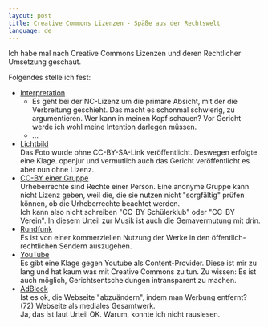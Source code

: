 ```yaml
---
layout: post
title: Creative Commons Lizenzen - Späße aus der Rechtswelt
language: de
---
```


Ich habe mal nach Creative Commons Lizenzen und deren Rechtlicher Umsetzung geschaut.

Folgendes stelle ich fest:

- [Interpretation]  
  - Es geht bei der NC-Lizenz um die primäre Absicht, mit der die Verbreitung geschieht.
    Das macht es schonmal schwierig, zu argumentieren. Wer kann in meinen Kopf schauen?
    Vor Gericht werde ich wohl meine Intention darlegen müssen.
  - ...
- [Lichtbild]  
  Das Foto wurde ohne CC-BY-SA-Link veröffentlicht. Deswegen erfolgte eine Klage.
  openjur und vermutlich auch das Gericht veröffentlicht es aber nun ohne Lizenz.
- [CC-BY einer Gruppe]  
  Urheberrechte sind Rechte einer Person.
  Eine anonyme Gruppe kann nicht Lizenz geben, weil die, die sie nutzen nicht "sorgfältig"
  prüfen können, ob die Urheberrechte beachtet werden.  
  Ich kann also nicht schreiben "CC-BY Schülerklub" oder "CC-BY Verein".
  In diesem Urteil zur Musik ist auch die Gemavermutung mit drin.
- [Rundfunk]  
  Es ist von einer kommerziellen Nutzung der Werke in den öffentlich-rechtlichen Sendern auszugehen.
- [YouTube]  
  Es gibt eine Klage gegen Youtube als Content-Provider.
  Diese ist mir zu lang und hat kaum was mit Creative Commons zu tun.
  Zu wissen: Es ist auch möglich, Gerichtsentscheidungen intransparent zu machen.
- [AdBlock]  
  Ist es ok, die Webseite "abzuändern", indem man Werbung entfernt?
  (72) Webseite als mediales Gesamtwerk.  
  Ja, das ist laut Urteil OK. Warum, konnte ich nicht rauslesen.

[Interpretation]: https://wiki.creativecommons.org/wiki/NonCommercial_interpretation
[Lichtbild]: https://openjur.de/u/168250.html
[CC-BY einer Gruppe]: https://openjur.de/u/441171.html
[Rundfunk]: https://openjur.de/u/686021.html
[YouTube]: https://openjur.de/u/874117.html
[AdBlock]: https://openjur.de/u/771330.html
